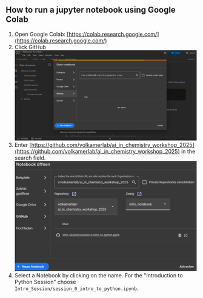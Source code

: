 ## How to run a jupyter notebook using Google Colab

1. Open Google Colab: [https://colab.research.google.com/](https://colab.research.google.com/)
2. Click GitHub
![alt text](colab.png)
3. Enter [https://github.com/volkamerlab/ai_in_chemistry_workshop_2025](https://github.com/volkamerlab/ai_in_chemistry_workshop_2025) in the search field.
![alt text](select_nb.png)
4. Select a Notebook by clicking on the name. For the "Introduction to Python Session" choose ``Intro_Session/session_0_intro_to_python.ipynb``.